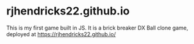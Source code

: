 # rjhendricks22.github.io

This is my first game built in JS.  It is a brick breaker DX Ball clone game, deployed at https://rjhendricks22.github.io/
